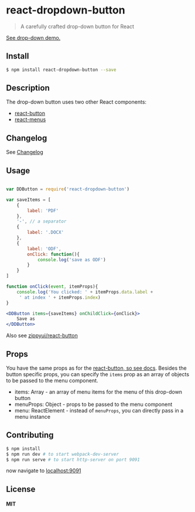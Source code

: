# react-dropdown-button

> A carefully crafted drop-down button for React

[See drop-down demo.](http://zippyui.github.io/react-dropdown-button/)

## Install

```sh
$ npm install react-dropdown-button --save
```

## Description

The drop-down button uses two other React components:

 * [react-button](http://github.com/zippyui/react-button)
 * [react-menus](http://github.com/zippyui/react-menus)

## Changelog

See [Changelog](./CHANGELOG.md)

## Usage

```jsx

var DDButton = require('react-dropdown-button')

var saveItems = [
	{
		label: 'PDF'
	},
	'-', // a separator
	{
		label: '.DOCX'
	},
	{
		label: 'ODF',
		onClick: function(){
			console.log('save as ODF')
		}
	}
]

function onClick(event, itemProps){
	console.log('You clicked: ' + itemProps.data.label +
	 ' at index ' + itemProps.index)
}

<DDButton items={saveItems} onChildClick={onClick}>
	Save as
</DDButton>
```

Also see [zippyui/react-button](github.com/zippyui/react-button)


## Props

You have the same props as for the [react-button, so see docs](http://github.com/zippyui/react-button).
Besides the button specific props, you can specify the `items` prop as an array of objects to be passed to the menu component.

 * items: Array - an array of menu items for the menu of this drop-down button
 * menuProps: Object - props to be passed to the menu component
 * menu: ReactElement - instead of `menuProps`, you can directly pass in a menu instance

## Contributing

```sh
$ npm install
$ npm run dev # to start webpack-dev-server
$ npm run serve # to start http-server on port 9091
```

now navigate to [localhost:9091](http://localhost:9091)

## License

#### MIT
